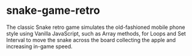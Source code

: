 # snake-game-retro

The classic Snake retro game simulates the old-fashioned mobile phone style using Vanilla JavaScript, such as Array methods, for Loops and Set Interval to move the snake across the board collecting the apple and increasing in-game speed.
